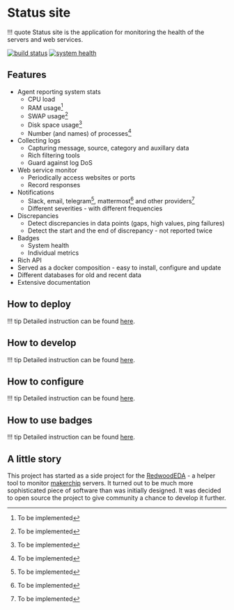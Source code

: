 # Status site

!!! quote
	Status site is the application for monitoring the health of the servers and web services.

[![build status](https://git.dbogatov.org/dbogatov/status-site/badges/master/build.svg)](https://git.dbogatov.org/dbogatov/status-site/commits/master)
[![system health](https://status.dbogatov.org/home/health)](https://status.dbogatov.org/)

## Features

* Agent reporting system stats
	- CPU load
	- RAM usage[^1]
	- SWAP usage[^1]
	- Disk space usage[^1]
	- Number (and names) of processes[^1]
* Collecting logs
	- Capturing message, source, category and auxillary data
	- Rich filtering tools
	- Guard against log DoS
* Web service monitor
	- Periodically access websites or ports
	- Record responses
* Notifications
	- Slack, email, telegram[^1], mattermost[^1] and other providers[^1]
	- Different severities - with different frequencies
* Discrepancies
	- Detect discrepancies in data points (gaps, high values, ping failures)
	- Detect the start and the end of discrepancy - not reported twice
* Badges
	- System health
	- Individual metrics
* Rich API
* Served as a docker composition - easy to install, configure and update
* Different databases for old and recent data
* Extensive documentation

[^1]: To be implemented

## How to deploy

!!! tip
	Detailed instruction can be found [here](deployment/).

## How to develop

!!! tip
	Detailed instruction can be found [here](development/).

## How to configure

!!! tip
	Detailed instruction can be found [here](configuration/).

## How to use badges

!!! tip
	Detailed instruction can be found [here](badges/).

## A little story

This project has started as a side project for the [RedwoodEDA](http://www.redwoodeda.com) - a helper tool to monitor [makerchip](http://makerchip.com) servers.
It turned out to be much more sophisticated piece of software than was initially designed.
It was decided to open source the project to give community a chance to develop it further.
